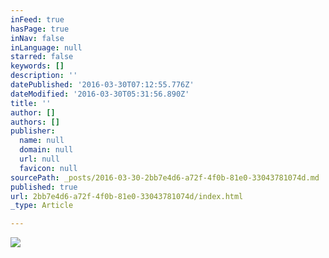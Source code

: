 ```yaml
---
inFeed: true
hasPage: true
inNav: false
inLanguage: null
starred: false
keywords: []
description: ''
datePublished: '2016-03-30T07:12:55.776Z'
dateModified: '2016-03-30T05:31:56.890Z'
title: ''
author: []
authors: []
publisher:
  name: null
  domain: null
  url: null
  favicon: null
sourcePath: _posts/2016-03-30-2bb7e4d6-a72f-4f0b-81e0-33043781074d.md
published: true
url: 2bb7e4d6-a72f-4f0b-81e0-33043781074d/index.html
_type: Article

---
```

![](https://the-grid-user-content.s3-us-west-2.amazonaws.com/06f704e8-53ff-4d9c-bc5a-8b7e6f39cf48.jpg)
